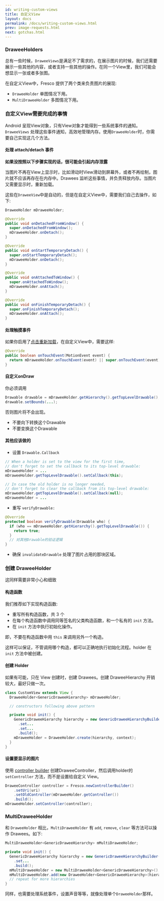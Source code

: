 ```yaml
---
id: writing-custom-views
title: 自定义View
layout: docs
permalink: /docs/writing-custom-views.html
prev: image-requests.html
next: gotchas.html
---
```


### DraweeHolders

总有一些时候，`DraweeViews`是满足不了需求的，在展示图片的时候，我们还需要展示一些其他的内容，或者支持一些其他的操作。在同一个View里，我们可能会想显示一张或者多张图。

在自定义View中，Fresco 提供了两个类来负责图片的展现:

* `DraweeHolder` 单图情况下用。
* `MultiDraweeHolder` 多图情况下用。

### 自定义View需要完成的事情

Android 呈现View对象，只有View对象才能得到一些系统事件的通知。`DraweeViews`
处理这些事件通知，高效地管理内存。使用`DraweeHolder`时，你需要自己实现这几个方法。

#### 处理 attach/detach 事件

**如果没按照以下步骤实现的话，很可能会引起内存泄露**

当图片不再在View上显示时，比如滑动时View滑动到屏幕外，或者不再绘制，图片就不应该再存在在内存中。Drawees 监听这些事情，并负责释放内存。当图片又需要显示时，重新加载。

这些在`DraweeView`中是自动的，但是在自定义View中，需要我们自己去操作，如下:

```java
DraweeHolder mDraweeHolder;

@Override
public void onDetachedFromWindow() {
  super.onDetachedFromWindow();
  mDraweeHolder.onDetach();
}

@Override
public void onStartTemporaryDetach() {
  super.onStartTemporaryDetach();
  mDraweeHolder.onDetach();
}

@Override
public void onAttachedToWindow() {
  super.onAttachedToWindow();
  mDraweeHolder.onAttach();
}

@Override
public void onFinishTemporaryDetach() {
  super.onFinishTemporaryDetach();
  mDraweeHolder.onAttach();
}
```

#### 处理触摸事件

如果你启用了[点击重新加载](drawee-components.html#Retry)，在自定义View中，需要这样:

```java
@Override
public boolean onTouchEvent(MotionEvent event) {
  return mDraweeHolder.onTouchEvent(event) || super.onTouchEvent(event);
}
```

#### 自定义onDraw

你必须调用

```java
Drawable drawable = mDraweeHolder.getHierarchy().getTopLevelDrawable();
drawable.setBounds(...);
```

否则图片将不会出现。

* 不要向下转换这个Drawable
* 不要变换这个Drawable

#### 其他应该做的

* 设置 `Drawable.Callback`

```java
// When a holder is set to the view for the first time,
// don't forget to set the callback to its top-level drawable:
mDraweeHolder = ...
mDraweeHolder.getTopLevelDrawable().setCallback(this);

// In case the old holder is no longer needed,
// don't forget to clear the callback from its top-level drawable:
mDraweeHolder.getTopLevelDrawable().setCallback(null);
mDraweeHolder = ...
```


* 重写 `verifyDrawable:`

```java
@Override
protected boolean verifyDrawable(Drawable who) {
  if (who == mDraweeHolder.getHierarchy().getTopLevelDrawable()) {
    return true;
  }
  // 对其他Drawable的验证逻辑
}
```

* 确保 `invalidateDrawable` 处理了图片占用的那块区域。

### 创建 DraweeHolder

这同样需要非常小心和细致

#### 构造函数

我们推荐如下实现构造函数:

* 重写所有构造函数，共 3 个
* 在每个构造函数中调用同等签名的父类构造函数，和一个私有的 `init` 方法。
* 在 `init` 方法中执行初始化操作。
 
即，不要在构造函数中用 `this` 来调用另外一个构造。

这样可以保证，不管调用哪个构造，都可以正确地执行初始化流程。holder 在 `init` 方法中被创建。

#### 创建 Holder

如果有可能，只在 View 创建时，创建 Drawees。创建 DraweeHierarchy 开销较大，最好只做一次。

```java
class CustomView extends View {
  DraweeHolder<GenericDraweeHierarchy> mDraweeHolder;

  // constructors following above pattern

  private void init() {
    GenericDraweeHierarchy hierarchy = new GenericDraweeHierarchyBuilder(getResources());
      .set...
      .set...
      .build();
    mDraweeHolder = DraweeHolder.create(hierarchy, context);
  }
}
```

#### 设置要显示的图片

使用 [controller builder](using-controllerbuilder.html) 创建DraweeController，然后调用holder的 `setController` 方法，而不是设置给自定义 View。

```java
DraweeController controller = Fresco.newControllerBuilder()
    .setUri(uri)
    .setOldController(mDraweeHolder.getController())
    .build();
mDraweeHolder.setController(controller);
```

### MultiDraweeHolder

和 `DraweeHolder` 相比，`MultiDraweeHolder` 有 `add`, `remove`, `clear`
等方法可以操作 Drawees。如下:

```java
MultiDraweeHolder<GenericDraweeHierarchy> mMultiDraweeHolder;

private void init() {
  GenericDraweeHierarchy hierarchy = new GenericDraweeHierarchyBuilder(getResources());
    .set...
    .build();
  mMultiDraweeHolder = new MultiDraweeHolder<GenericDraweeHierarchy>();
  mMultiDraweeHolder.add(new DraweeHolder<GenericDraweeHierarchy>(hierarchy, context));
  // repeat for more hierarchies
}
```

同样，也需要处理系统事件，设置声音等等，就像处理单个`DraweeHolder`那样。
